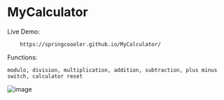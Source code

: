 # MyCalculator

Live Demo:

        https://springcoooler.github.io/MyCalculator/


Functions:
    
    modulo, division, multiplication, addition, subtraction, plus minus switch, calculator reset
    
![image](https://user-images.githubusercontent.com/83483285/123011176-ec1b6580-d38d-11eb-8c56-8d3fb56c988a.png)
